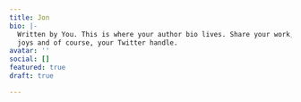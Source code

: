 ```yaml
---
title: Jon
bio: |-
  Written by You. This is where your author bio lives. Share your work, your
  joys and of course, your Twitter handle.
avatar: ''
social: []
featured: true
draft: true

---
```

